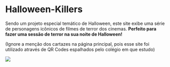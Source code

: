 # Halloween-Killers
Sendo um projeto especial temático de Halloween, este site exibe uma série de personagens icônicos de filmes de terror dos cinemas. **Perfeito para fazer uma sessão de terror na sua noite de Halloween!**

(Ignore a menção dos cartazes na página principal, pois esse site foi utilizado através de QR Codes espalhados pelo colégio em que estudo)

![](https://media.tenor.com/uRw6xAcpDtcAAAAi/raf-rafs.gif)
